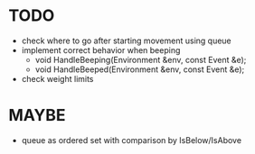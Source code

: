 # TODO
- check where to go after starting movement using queue
- implement correct behavior when beeping
	- void HandleBeeping(Environment &env, const Event &e);
	- void HandleBeeped(Environment &env, const Event &e);
- check weight limits

# MAYBE
- queue as ordered set with comparison by IsBelow/IsAbove